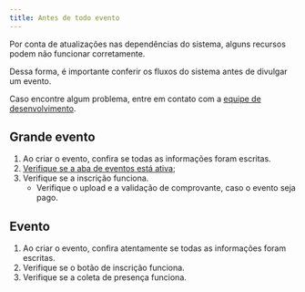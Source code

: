```yaml
---
title: Antes de todo evento
---
```


Por conta de atualizações nas dependências do sistema, alguns recursos podem não funcionar corretamente.

Dessa forma, é importante conferir os fluxos do sistema antes de divulgar um evento.

Caso encontre algum problema, entre em contato com a [equipe de desenvolvimento](mailto:fctapp@googlegroups.com).

## Grande evento

1. Ao criar o evento, confira se todas as informações foram escritas.
1. [Verifique se a aba de eventos está ativa](/Frontend/Interface/Abas/Exibição%20de%20abas);
1. Verifique se a inscrição funciona.
   - Verifique o upload e a validação de comprovante, caso o evento seja pago.

## Evento

1. Ao criar o evento, confira atentamente se todas as informações foram escritas.
1. Verifique se o botão de inscrição funciona.
1. Verifique se a coleta de presença funciona.
